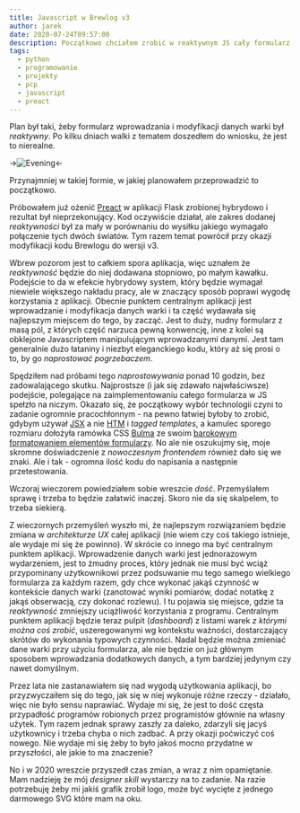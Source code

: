 ```yaml
---
title: Javascript w Brewlog v3
author: jarek
date: 2020-07-24T09:57:00
description: Początkowo chciałem zrobić w reaktywnym JS cały formularz wprowadzania i modyfikacji danych warki. Okazało się to nierealne, ale jeszcze nie zrezygnowałem z JS.
tags:
  - python
  - programowanie
  - projekty
  - pcp
  - javascript
  - preact
---
```


Plan był taki, żeby formularz wprowadzania i modyfikacji danych warki był *reaktywny*. Po kilku dniach walki z tematem doszedłem do wniosku, że jest to nierealne.

->![Evening](https://i.imgur.com/rOCPghOh.jpg)<-

Przynajmniej w takiej formie, w jakiej planowałem przeprowadzić to początkowo.

<!-- more -->

Próbowałem już ożenić [Preact](https://preactjs.com/) w aplikacji Flask zrobionej hybrydowo i rezultat był nieprzekonujący. Kod oczywiście działał, ale zakres dodanej *reaktywności* był za mały w porównaniu do wysiłku jakiego wymagało połączenie tych dwóch światów. Tym razem temat powrócił przy okazji modyfikacji kodu Brewlogu do wersji v3.

Wbrew pozorom jest to całkiem spora aplikacja, więc uznałem że *reaktywność* będzie do niej dodawana stopniowo, po małym kawałku. Podejście to da w efekcie hybrydowy system, który będzie wymagał niewiele większego nakładu pracy, ale w znaczący sposób poprawi wygodę korzystania z aplikacji. Obecnie punktem centralnym aplikacji jest wprowadzanie i modyfikacja danych warki i ta część wydawała się najlepszym miejscem do tego, by zacząć. Jest to duży, nudny formularz z masą pól, z których część narzuca pewną konwencję, inne z kolei są obklejone Javascriptem manipulującym wprowadzanymi danymi. Jest tam generalnie dużo łataniny i niezbyt eleganckiego kodu, który aż się prosi o to, by go *naprostować pogrzebaczem*.

Spędziłem nad próbami tego *naprostowywania* ponad 10 godzin, bez zadowalającego skutku. Najprostsze (i jak się zdawało najwłaściwsze) podejście, polegające na zaimplementowaniu całego formularza w JS spełzło na niczym. Okazało się, że początkowy wybór technologii czyni to zadanie ogromnie pracochłonnym - na pewno łatwiej byłoby to zrobić, gdybym używał [JSX](https://facebook.github.io/jsx/) a nie [HTM](https://github.com/developit/htm) i *tagged templates*, a kamulec sporego rozmiaru dołożyła ramówka CSS [Bulma](https://bulma.io/) ze swoim [barokowym formatowaniem elementów formularzy](https://bulma.io/documentation/form/). No ale nie oszukujmy się, moje skromne doświadczenie z *nowoczesnym frontendem* również dało się we znaki. Ale i tak - ogromna ilość kodu do napisania a następnie przetestowania.

Wczoraj wieczorem powiedziałem sobie wreszcie *dość*. Przemyślałem sprawę i trzeba to będzie załatwić inaczej. Skoro nie da się skalpelem, to trzeba siekierą.

Z wieczornych przemyśleń wyszło mi, że najlepszym rozwiązaniem będzie zmiana w *architekturze UX* całej aplikacji (nie wiem czy coś takiego istnieje, ale wydaje mi się że powinno). W skrócie co innego ma być centralnym punktem aplikacji. Wprowadzenie danych warki jest jednorazowym wydarzeniem, jest to żmudny proces, który jednak nie musi być wciąż przypominany użytkownikowi przez podsuwanie mu tego samego wielkiego formularza za każdym razem, gdy chce wykonać jakąś czynność w kontekście danych warki (zanotować wyniki pomiarów, dodać notatkę z jakąś obserwacją, czy dokonać rozlewu). I tu pojawia się miejsce, gdzie ta *reaktywność* zmniejszy uciążliwość korzystania z programu. Centralnym punktem aplikacji będzie teraz pulpit (*dashboard*) z listami warek *z którymi można coś zrobić*, uszeregowanymi wg kontekstu ważności, dostarczający skrótów do wykonania typowych czynności. Nadal będzie można zmieniać dane warki przy użyciu formularza, ale nie będzie on już głównym sposobem wprowadzania dodatkowych danych, a tym bardziej jedynym czy nawet domyślnym.

Przez lata nie zastanawiałem się nad wygodą użytkowania aplikacji, bo przyzwyczaiłem się do tego, jak się w niej wykonuje różne rzeczy - działało, więc nie było sensu naprawiać. Wydaje mi się, że jest to dość częsta przypadłość programów robionych przez programistów głównie na własny użytek. Tym razem jednak sprawy zaszły za daleko, zdarzyli się jacyś użytkownicy i trzeba chyba o nich zadbać. A przy okazji poćwiczyć coś nowego. Nie wydaje mi się żeby to było jakoś mocno przydatne w przyszłości, ale jakie to ma znaczenie?

No i w 2020 wreszcie przyszedł czas zmian, a wraz z nim opamiętanie. Mam nadzieję że mój *designer skill* wystarczy na to zadanie. Na razie potrzebuję żeby mi jakiś grafik zrobił logo, może być wycięte z jednego darmowego SVG które mam na oku.
